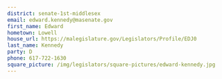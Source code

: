 ```yaml
---
district: senate-1st-middlesex
email: edward.kennedy@masenate.gov
first_name: Edward
hometown: Lowell
house_url: https://malegislature.gov/Legislators/Profile/EDJ0
last_name: Kennedy
party: D
phone: 617-722-1630
square_picture: /img/legislators/square-pictures/edward-kennedy.jpg
---
```

